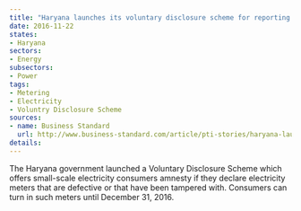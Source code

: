 ```yaml
---
title: "Haryana launches its voluntary disclosure scheme for reporting of defective meters"
date: 2016-11-22
states:
- Haryana
sectors:
- Energy
subsectors:
- Power
tags:
- Metering
- Electricity
- Voluntry Disclosure Scheme
sources:
- name: Business Standard
  url: http://www.business-standard.com/article/pti-stories/haryana-launches-vds-for-power-consumers-116111900406_1.html
details:
---
```


The Haryana government launched a Voluntary Disclosure Scheme which offers small-scale electricity consumers amnesty if they declare electricity meters that are defective or that have been tampered with. Consumers can turn in such meters until December 31, 2016.
